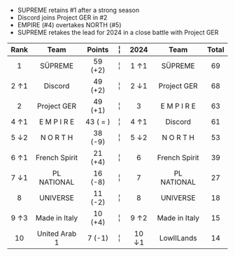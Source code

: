 
- SUPREME retains #1 after a strong season
- Discord joins Project GER in #2
- EMPIRE (#4) overtakes NORTH (#5)
- SUPREME retakes the lead for 2024 in a close battle with Project GER

Rank | Team | Points |  ╎  | 2024 | Team | Total  
:--: | :--: | :--: | :--: | :--: | :--: | :--:  
1 | SÜPREME | 59 (+2) |  ╎  | 1  ↑1 | SÜPREME | 69  
2 ↑1 | Discord | 49 (+2) |  ╎  | 2  ↓1 | Project GER | 68  
2 | Project GER | 49 (+1) |  ╎  | 3 | E M P I R E | 63  
4 ↑1 | E M P I R E | 43 ( = ) |  ╎  | 4  ↑1 | Discord | 61  
5 ↓2 | N O R T H | 38 (-9) |  ╎  | 5  ↓2 | N O R T H | 53  
6 ↑1 | French Spirit | 21 (+4) |  ╎  | 6 | French Spirit | 39  
7 ↓1 | PL NATIONAL | 16 (-8) |  ╎  | 7 | PL NATIONAL | 27  
8 | UNIVERSE | 11 (-2) |  ╎  | 8 | UNIVERSE | 18  
9 ↑3 | Made in Italy | 10 (+4) |  ╎  | 9  ↑2 | Made in Italy | 15  
10 | United Arab 1 | 7 (-1) |  ╎  | 10  ↓1 | LowIILands | 14  
